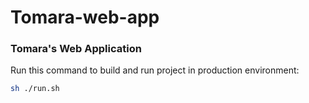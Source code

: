 # Tomara-web-app

### Tomara's Web Application

Run this command to build and run project in production environment:
```sh
sh ./run.sh
```
